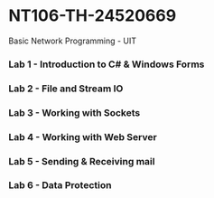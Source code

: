 # NT106-TH-24520669
Basic Network Programming - UIT
### Lab 1 - Introduction to C# & Windows Forms
### Lab 2 - File and Stream IO
### Lab 3 - Working with Sockets
### Lab 4 - Working with Web Server
### Lab 5 - Sending & Receiving mail
### Lab 6 - Data Protection
